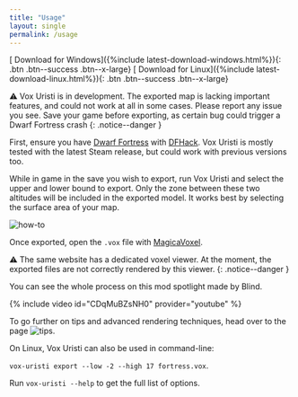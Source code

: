 ```yaml
---
title: "Usage"
layout: single
permalink: /usage
---
```


[<i class='fab fa-windows'></i> Download for Windows]({%include latest-download-windows.html%}){: .btn .btn--success .btn--x-large}
[<i class='fab fa-linux'></i> Download for Linux]({%include latest-download-linux.html%}){: .btn .btn--success .btn--x-large}

⚠ Vox Uristi is in development. The exported map is lacking important features,
and could not work at all in some cases. Please report any issue you see. Save
your game before exporting, as certain bug could trigger a Dwarf Fortress crash
{: .notice--danger }

First, ensure you have [Dwarf
Fortress](https://store.steampowered.com/app/975370/Dwarf_Fortress/) with
[DFHack](https://store.steampowered.com/app/2346660/DFHack__Dwarf_Fortress_Modding_Engine/).
Vox Uristi is mostly tested with the latest Steam release, but could work with
previous versions too.

While in game in the save you wish to export, run Vox Uristi and select the
upper and lower bound to export. Only the zone between these two altitudes will
be included in the exported model. It works best by selecting the surface area
of your map.

![how-to](assets/how-to.gif)

Once exported, open the `.vox` file with [MagicaVoxel](https://ephtracy.github.io/).

⚠ The same website has a dedicated voxel viewer. At the moment, the exported
files are not correctly rendered by this viewer.
{: .notice--danger }

You can see the whole process on this mod spotlight made by Blind.

{% include video id="CDqMuBZsNH0" provider="youtube" %}

To go further on tips and advanced rendering techniques, head over to
the page ![tips](/tips).

On Linux, Vox Uristi can also be used in command-line:

`vox-uristi export --low -2 --high 17 fortress.vox`.

Run `vox-uristi --help` to get the full list of options.

